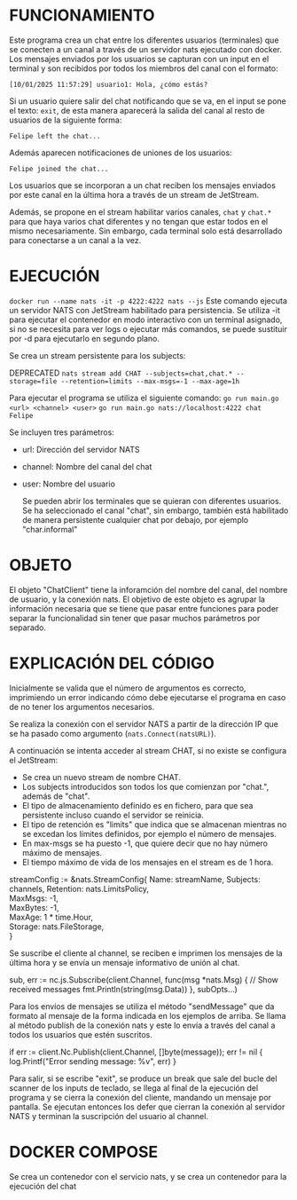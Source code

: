 # FUNCIONAMIENTO

Este programa crea un chat entre los diferentes usuarios (terminales) que se conecten a un canal a través de un servidor nats ejecutado con docker. Los mensajes enviados por los usuarios se capturan con un input en el terminal y son recibidos por todos los miembros del canal con el formato:

`[10/01/2025 11:57:29] usuario1: Hola, ¿cómo estás?`

Si un usuario quiere salir del chat notificando que se va, en el input se pone el texto: `exit`, de esta manera aparecerá la salida del canal al resto de usuarios de la siguiente forma:

`Felipe left the chat...`

Además aparecen notificaciones de uniones de los usuarios:

`Felipe joined the chat...`

Los usuarios que se incorporan a un chat reciben los mensajes enviados por este canal en la última hora a través de un stream de JetStream.

Además, se propone en el stream habilitar varios canales, `chat` y `chat.*` para que haya varios chat diferentes y no tengan que estar todos en el mismo necesariamente. Sin embargo, cada terminal solo está desarrollado para conectarse a un canal a la vez.

# EJECUCIÓN

`docker run --name nats -it -p 4222:4222 nats --js`
Este comando ejecuta un servidor NATS con JetStream habilitado para persistencia. Se utiliza -it para ejecutar el contenedor en modo interactivo con un terminal asignado, si no se necesita para ver logs o ejecutar más comandos, se puede sustituir por -d para ejecutarlo en segundo plano.

Se crea un stream persistente para los subjects:

DEPRECATED `nats stream add CHAT --subjects=chat,chat.* --storage=file --retention=limits --max-msgs=-1 --max-age=1h`



Para ejecutar el programa se utiliza el siguiente comando:
`go run main.go <url> <channel> <user>`
`go run main.go nats://localhost:4222 chat Felipe`

Se incluyen tres parámetros:

-   url: Dirección del servidor NATS
-   channel: Nombre del canal del chat
-   user: Nombre del usuario

    Se pueden abrir los terminales que se quieran con diferentes usuarios.
    Se ha seleccionado el canal "chat", sin embargo, también está habilitado de manera persistente cualquier chat por debajo, por ejemplo "char.informal"

# OBJETO

El objeto "ChatClient" tiene la inforamción del nombre del canal, del nombre de usuario, y la conexión nats. El objetivo de este objeto es agrupar la información necesaria que se tiene que pasar entre funciones para poder separar la funcionalidad sin tener que pasar muchos parámetros por separado.

# EXPLICACIÓN DEL CÓDIGO
Inicialmente se valida que el número de argumentos es correcto, imprimiendo un error indicando cómo debe ejecutarse el programa en caso de no tener los argumentos necesarios.

Se realiza la conexión con el servidor NATS a partir de la dirección IP que se ha pasado como argumento (`nats.Connect(natsURL)`).

A continuación se intenta acceder al stream CHAT, si no existe se configura el JetStream:
 - Se crea un nuevo stream de nombre CHAT.
 - Los subjects introducidos son todos los que comienzan por "chat.", además de "chat".
 - El tipo de almacenamiento definido es en fichero, para que sea persistente incluso cuando el servidor se reinicia.
 - El tipo de retención es "limits" que indica que se almacenan mientras no se excedan los límites definidos, por ejemplo el número de mensajes.
 - En max-msgs se ha puesto -1, que quiere decir que no hay número máximo de mensajes.
 - El tiempo máximo de vida de los mensajes en el stream es de 1 hora.

 streamConfig := &nats.StreamConfig{
			Name:     streamName,
			Subjects: channels,
			Retention: nats.LimitsPolicy,    
			MaxMsgs:   -1,                      
			MaxBytes:  -1,                      
			MaxAge:    1 * time.Hour,                       
			Storage:   nats.FileStorage,      
		}

 Se suscribe el cliente al channel, se reciben e imprimen los mensajes de la última hora y se envía un mensaje informativo de unión al chat.

 sub, err := nc.js.Subscribe(client.Channel, func(msg *nats.Msg) {
		// Show received messages
		fmt.Println(string(msg.Data))
	}, subOpts...)

 Para los envíos de mensajes se utiliza el método "sendMessage" que da formato al mensaje de la forma indicada en los ejemplos de arriba. Se llama al método publish de la conexión nats y este lo envía a través del canal a todos los usuarios que estén suscritos.

 if err := client.Nc.Publish(client.Channel, []byte(message)); err != nil {
		log.Printf("Error sending message: %v", err)
	}

 Para salir, si se escribe "exit", se produce un break que sale del bucle del scanner de los inputs de teclado, se llega al final de la ejecución del programa y se cierra la conexión del cliente, mandando un mensaje por pantalla. Se ejecutan entonces los defer que cierran la conexión al servidor NATS y terminan la suscripción del usuario al channel.

# DOCKER COMPOSE
Se crea un contenedor con el servicio nats, y se crea un contenedor para la ejecución del chat

